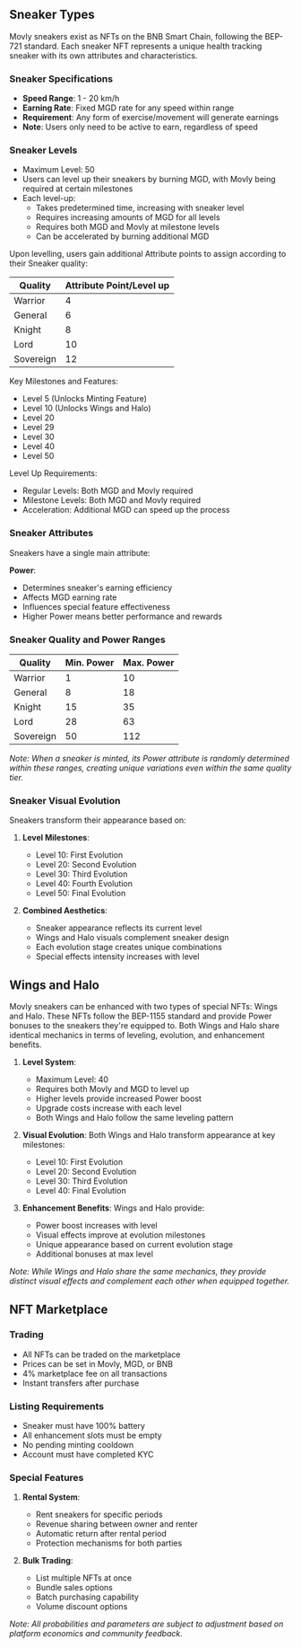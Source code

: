 ## Sneaker Types
Movly sneakers exist as NFTs on the BNB Smart Chain, following the BEP-721 standard. Each sneaker NFT represents a unique health tracking sneaker with its own attributes and characteristics.

### Sneaker Specifications
- **Speed Range**: 1 - 20 km/h
- **Earning Rate**: Fixed MGD rate for any speed within range
- **Requirement**: Any form of exercise/movement will generate earnings
- **Note**: Users only need to be active to earn, regardless of speed

### Sneaker Levels
- Maximum Level: 50
- Users can level up their sneakers by burning MGD, with Movly being required at certain milestones
- Each level-up:
  - Takes predetermined time, increasing with sneaker level
  - Requires increasing amounts of MGD for all levels
  - Requires both MGD and Movly at milestone levels
  - Can be accelerated by burning additional MGD

Upon levelling, users gain additional Attribute points to assign according to their Sneaker quality:

| Quality | Attribute Point/Level up |
|---------|------------------------|
| Warrior | 4 |
| General | 6 |
| Knight | 8 |
| Lord | 10 |
| Sovereign | 12 |

Key Milestones and Features:
- Level 5 (Unlocks Minting Feature)
- Level 10 (Unlocks Wings and Halo)
- Level 20
- Level 29
- Level 30
- Level 40
- Level 50

Level Up Requirements:
- Regular Levels: Both MGD and Movly required
- Milestone Levels: Both MGD and Movly required
- Acceleration: Additional MGD can speed up the process

### Sneaker Attributes
Sneakers have a single main attribute:

**Power**: 
- Determines sneaker's earning efficiency
- Affects MGD earning rate
- Influences special feature effectiveness
- Higher Power means better performance and rewards

### Sneaker Quality and Power Ranges
| Quality | Min. Power | Max. Power |
|---------|------------|------------|
| Warrior | 1 | 10 |
| General | 8 | 18 |
| Knight | 15 | 35 |
| Lord | 28 | 63 |
| Sovereign | 50 | 112 |

*Note: When a sneaker is minted, its Power attribute is randomly determined within these ranges, creating unique variations even within the same quality tier.*

### Sneaker Visual Evolution
Sneakers transform their appearance based on:

1. **Level Milestones**:
   - Level 10: First Evolution
   - Level 20: Second Evolution
   - Level 30: Third Evolution
   - Level 40: Fourth Evolution
   - Level 50: Final Evolution

2. **Combined Aesthetics**:
   - Sneaker appearance reflects its current level
   - Wings and Halo visuals complement sneaker design
   - Each evolution stage creates unique combinations
   - Special effects intensity increases with level

## Wings and Halo
Movly sneakers can be enhanced with two types of special NFTs: Wings and Halo. These NFTs follow the BEP-1155 standard and provide Power bonuses to the sneakers they're equipped to. Both Wings and Halo share identical mechanics in terms of leveling, evolution, and enhancement benefits.

1. **Level System**:
   - Maximum Level: 40
   - Requires both Movly and MGD to level up
   - Higher levels provide increased Power boost
   - Upgrade costs increase with each level
   - Both Wings and Halo follow the same leveling pattern

2. **Visual Evolution**:
   Both Wings and Halo transform appearance at key milestones:
   - Level 10: First Evolution
   - Level 20: Second Evolution
   - Level 30: Third Evolution
   - Level 40: Final Evolution

3. **Enhancement Benefits**:
   Wings and Halo provide:
   - Power boost increases with level
   - Visual effects improve at evolution milestones
   - Unique appearance based on current evolution stage
   - Additional bonuses at max level

*Note: While Wings and Halo share the same mechanics, they provide distinct visual effects and complement each other when equipped together.*

## NFT Marketplace
### Trading
- All NFTs can be traded on the marketplace
- Prices can be set in Movly, MGD, or BNB
- 4% marketplace fee on all transactions
- Instant transfers after purchase

### Listing Requirements
- Sneaker must have 100% battery
- All enhancement slots must be empty
- No pending minting cooldown
- Account must have completed KYC

### Special Features
1. **Rental System**:
   - Rent sneakers for specific periods
   - Revenue sharing between owner and renter
   - Automatic return after rental period
   - Protection mechanisms for both parties

2. **Bulk Trading**:
   - List multiple NFTs at once
   - Bundle sales options
   - Batch purchasing capability
   - Volume discount options

*Note: All probabilities and parameters are subject to adjustment based on platform economics and community feedback.*

